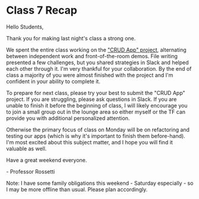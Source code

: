 # Class 7 Recap

Hello Students,

Thank you for making last night's class a strong one.

We spent the entire class working on the ["CRUD App" project](https://github.com/prof-rossetti/nyu-info-2335-70-201706/blob/master/projects/crud-app/project.md), alternating between independent work and front-of-the-room demos. File writing presented a few challenges, but you shared strategies in Slack and helped each other through it. I'm very thankful for your collaboration. By the end of class a majority of you were almost finished with the project and I'm confident in your ability to complete it.

To prepare for next class, please try your best to submit the "CRUD App" project. If you are struggling, please ask questions in Slack. If you are unable to finish it before the beginning of class, I will likely encourage you to join a small group out in the lounge area so either myself or the TF can provide you with additional personalized attention.

Otherwise the primary focus of class on Monday will be on refactoring and testing our apps (which is why it's important to finish them before-hand). I'm most excited about this subject matter, and I hope you will find it valuable as well.

Have a great weekend everyone.

\- Professor Rossetti

Note: I have some family obligations this weekend - Saturday especially - so I may be more offline than usual. Please plan accordingly.
